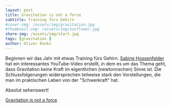 ```yaml
---
layout: post
title: Gravitation is not a force
subtitle: Training fürs Gehirn
#cover-img: /assets/img/gravitation.jpg
#thumbnail-img: /assets/img/sunflower.jpg
share-img: /assets/img/start.jpg
tags: [gravitation ]
author: Oliver Kocks
---
```


Beginnen wir das Jahr mit etwas Training fürs Gehirn. [Sabine Hossenfelder](https://sabinehossenfelder.com/) hat ein interessantes YouTube-Video erstellt, in dem es um das Thema geht, dass Gravitation
 keine Kraft im eigentlichen (newtonnschen) Sinne ist. Die Schlussfolgerungen widersprechen teilweise stark den Vorstellungen, die man im praktischen Leben von der "Schwerkraft" 
 hat.
 
 Absolut sehenswert!

[Gravitation is not a force](https://www.youtube.com/watch?v=R3LjJeeae68)

